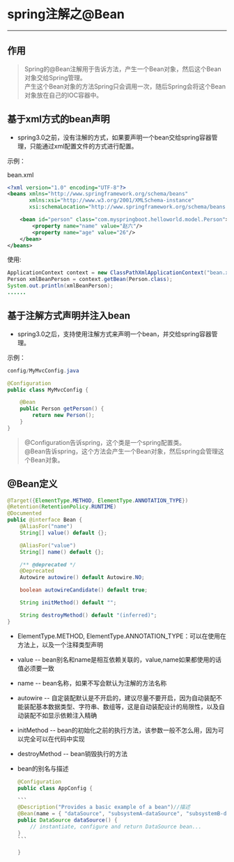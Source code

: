 # spring注解之@Bean
---
## 作用 
> Spring的@Bean注解用于告诉方法，产生一个Bean对象，然后这个Bean对象交给Spring管理。  
> 产生这个Bean对象的方法Spring只会调用一次，随后Spring会将这个Bean对象放在自己的IOC容器中。

## 基于xml方式的bean声明

- spring3.0之前，没有注解的方式，如果要声明一个bean交给spring容器管理，只能通过xml配置文件的方式进行配置。

示例：

bean.xml
	
```xml
<?xml version="1.0" encoding="UTF-8"?>
<beans xmlns="http://www.springframework.org/schema/beans"
       xmlns:xsi="http://www.w3.org/2001/XMLSchema-instance"
       xsi:schemaLocation="http://www.springframework.org/schema/beans http://www.springframework.org/schema/beans/spring-beans.xsd">

    <bean id="person" class="com.myspringboot.helloworld.model.Person">
        <property name="name" value="赵六"/>
        <property name="age" value="26"/>
    </bean>
</beans>
```

使用:

```java
ApplicationContext context = new ClassPathXmlApplicationContext("bean.xml");
Person xmlBeanPerson = context.getBean(Person.class);
System.out.println(xmlBeanPerson);
......
```

## 基于注解方式声明并注入bean

- spring3.0之后，支持使用注解方式来声明一个bean，并交给spring容器管理。

示例：

```java
config/MyMvcConfig.java

@Configuration
public class MyMvcConfig {

    @Bean
    public Person getPerson() {
        return new Person();
    }
}
```

> @Configuration告诉spring，这个类是一个spring配置类。  
> @Bean告诉spring，这个方法会产生一个Bean对象，然后spring会管理这个Bean对象。

## @Bean定义

```java
@Target({ElementType.METHOD, ElementType.ANNOTATION_TYPE})
@Retention(RetentionPolicy.RUNTIME)
@Documented
public @interface Bean {
    @AliasFor("name")
    String[] value() default {};

    @AliasFor("value")
    String[] name() default {};

    /** @deprecated */
    @Deprecated
    Autowire autowire() default Autowire.NO;

    boolean autowireCandidate() default true;

    String initMethod() default "";

    String destroyMethod() default "(inferred)";
}
```

- ElementType.METHOD, ElementType.ANNOTATION_TYPE：可以在使用在方法上，以及一个注释类型声明  

- value -- bean别名和name是相互依赖关联的，value,name如果都使用的话值必须要一致  

- name -- bean名称，如果不写会默认为注解的方法名称  

- autowire -- 自定装配默认是不开启的，建议尽量不要开启，因为自动装配不能装配基本数据类型、字符串、数组等，这是自动装配设计的局限性，以及自动装配不如显示依赖注入精确  

- initMethod -- bean的初始化之前的执行方法，该参数一般不怎么用，因为可以完全可以在代码中实现  

- destroyMethod -- bean销毁执行的方法

- bean的别名与描述

	```java
	@Configuration
	public class AppConfig {
	
	​```
	@Description("Provides a basic example of a bean")//描述
	@Bean(name = { "dataSource", "subsystemA-dataSource", "subsystemB-dataSource" })//别名
	public DataSource dataSource() {
	    // instantiate, configure and return DataSource bean...
	}
	​```
	
	}
	```
	
	

